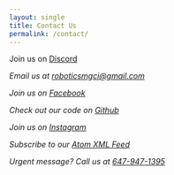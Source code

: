 ```yaml
---
layout: single
title: Contact Us
permalink: /contact/
---
```


Join us on [Discord](https://discord.gg/f8qUtzFPWZ) <i class="fab fa-fw fa-discord">

Email us at [roboticsmgci@gmail.com](mailto:roboticsmgci@gmail.com) <i class="fa fa-fw fa-envelope">

Join us on [Facebook](https://www.facebook.com/RoboticsMGCI) <i class="fab fa-fw fa-facebook">

Check out our code on [Github](https://github.com/roboticsmgci) <i class="fab fa-fw fa-github">

Join us on [Instagram](https://www.instagram.com/mgci_robotics/) <i class="fab fa-fw fa-instagram">

Subscribe to our [Atom XML Feed](https://mgcirobotics.github.io/feed.xml) <i class="fas fa-atom">

Urgent message? Call us at [647-947-1395](tel:+16479491395) <i class="fa fa fa-phone">